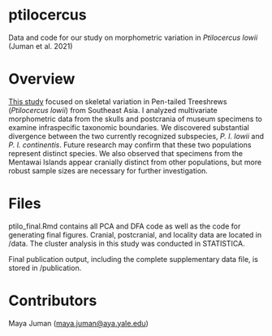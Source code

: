 # ptilocercus
Data and code for our study on morphometric variation in *Ptilocercus lowii* (Juman et al. 2021)

# Overview
<a href="https://link.springer.com/article/10.1007/s10914-021-09556-7" target="_blank">This study</a> focused on skeletal variation in Pen-tailed Treeshrews (*Ptilocercus lowii*) from Southeast Asia. I analyzed multivariate morphometric data from the skulls and postcrania of museum specimens to examine infraspecific taxonomic boundaries. We discovered substantial divergence between the two currently recognized subspecies, *P. l. lowii* and *P. l. continentis*. Future research may confirm that these two populations represent distinct species. We also observed that specimens from the Mentawai Islands appear cranially distinct from other populations, but more robust sample sizes are necessary for further investigation.

# Files
ptilo_final.Rmd contains all PCA and DFA code as well as the code for generating final figures. Cranial, postcranial, and locality data are located in /data. The cluster analysis in this study was conducted in STATISTICA.

Final publication output, including the complete supplementary data file, is stored in /publication.

# Contributors
Maya Juman (maya.juman@aya.yale.edu)
